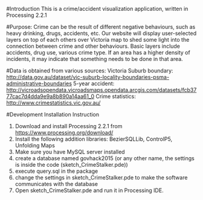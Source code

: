 #Introduction
This is a crime/accident visualization application, written in Processing 2.2.1

#Purpose:
Crime can be the result of different negative behaviours, such as heavy drinking, drugs, accidents, etc. Our website will display user-selected layers on top of each others over Victoria map to shed some light into the connection between crime and other behaviours.
Basic layers include accidents, drug use, various crime type. If an area has a higher density of incidents, it may indicate that something needs to be done in that area.
	
#Data is obtained from various sources:
Victoria Suburb boundary: http://data.gov.au/dataset/vic-suburb-locality-boundaries-psma-administrative-boundaries
5-year accident: http://vicroadsopendata.vicroadsmaps.opendata.arcgis.com/datasets/fcb3777cac7d4dda9e9a8b890a14aa61_0
Crime statistics: http://www.crimestatistics.vic.gov.au/

#Development Installation Instruction
1. Download and install Processing 2.2.1 from https://www.processing.org/download/
2. Install the following addition libraries: BezierSQLLib, ControlP5, Unfolding Maps
3. Make sure you have MySQL server installed
4. create a database named govhack2015 (or any other name, the settings is inside the code (sketch_CrimeStalker.pde))
5. execute query.sql in the package
6. change the settings in sketch_CrimeStalker.pde to make the software communicates with the database
7. Open sketch_CrimeStalker.pde and run it in Processing IDE.
